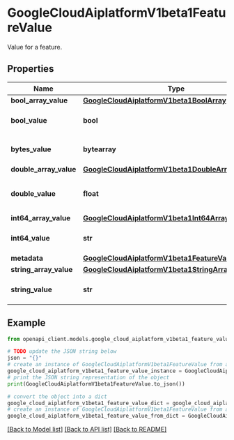 # GoogleCloudAiplatformV1beta1FeatureValue

Value for a feature.

## Properties

Name | Type | Description | Notes
------------ | ------------- | ------------- | -------------
**bool_array_value** | [**GoogleCloudAiplatformV1beta1BoolArray**](GoogleCloudAiplatformV1beta1BoolArray.md) |  | [optional] 
**bool_value** | **bool** | Bool type feature value. | [optional] 
**bytes_value** | **bytearray** | Bytes feature value. | [optional] 
**double_array_value** | [**GoogleCloudAiplatformV1beta1DoubleArray**](GoogleCloudAiplatformV1beta1DoubleArray.md) |  | [optional] 
**double_value** | **float** | Double type feature value. | [optional] 
**int64_array_value** | [**GoogleCloudAiplatformV1beta1Int64Array**](GoogleCloudAiplatformV1beta1Int64Array.md) |  | [optional] 
**int64_value** | **str** | Int64 feature value. | [optional] 
**metadata** | [**GoogleCloudAiplatformV1beta1FeatureValueMetadata**](GoogleCloudAiplatformV1beta1FeatureValueMetadata.md) |  | [optional] 
**string_array_value** | [**GoogleCloudAiplatformV1beta1StringArray**](GoogleCloudAiplatformV1beta1StringArray.md) |  | [optional] 
**string_value** | **str** | String feature value. | [optional] 

## Example

```python
from openapi_client.models.google_cloud_aiplatform_v1beta1_feature_value import GoogleCloudAiplatformV1beta1FeatureValue

# TODO update the JSON string below
json = "{}"
# create an instance of GoogleCloudAiplatformV1beta1FeatureValue from a JSON string
google_cloud_aiplatform_v1beta1_feature_value_instance = GoogleCloudAiplatformV1beta1FeatureValue.from_json(json)
# print the JSON string representation of the object
print(GoogleCloudAiplatformV1beta1FeatureValue.to_json())

# convert the object into a dict
google_cloud_aiplatform_v1beta1_feature_value_dict = google_cloud_aiplatform_v1beta1_feature_value_instance.to_dict()
# create an instance of GoogleCloudAiplatformV1beta1FeatureValue from a dict
google_cloud_aiplatform_v1beta1_feature_value_from_dict = GoogleCloudAiplatformV1beta1FeatureValue.from_dict(google_cloud_aiplatform_v1beta1_feature_value_dict)
```
[[Back to Model list]](../README.md#documentation-for-models) [[Back to API list]](../README.md#documentation-for-api-endpoints) [[Back to README]](../README.md)


